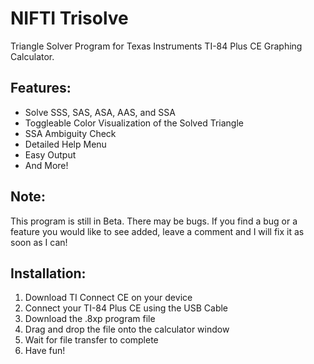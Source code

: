 # NIFTI Trisolve

Triangle Solver Program for Texas Instruments TI-84 Plus CE Graphing Calculator. 

## Features:
* Solve SSS, SAS, ASA, AAS, and SSA
* Toggleable Color Visualization of the Solved Triangle
* SSA Ambiguity Check
* Detailed Help Menu
* Easy Output
* And More!
## Note:
This program is still in Beta. There may be bugs. If you find a bug or a feature you would like to see added, leave a comment and I will fix it as soon as I can!
## Installation:
1. Download TI Connect CE on your device
2. Connect your TI-84 Plus CE using the USB Cable
3. Download the .8xp program file
4. Drag and drop the file onto the calculator window
5. Wait for file transfer to complete
6. Have fun!
